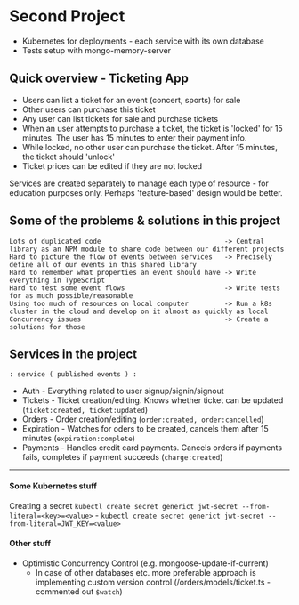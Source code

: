 # Second Project

- Kubernetes for deployments - each service with its own database
- Tests setup with mongo-memory-server

## Quick overview - Ticketing App

- Users can list a ticket for an event (concert, sports) for sale
- Other users can purchase this ticket
- Any user can list tickets for sale and purchase tickets
- When an user attempts to purchase a ticket, the ticket is 'locked' for 15 minutes. The user has 15 minutes to enter their payment info.
- While locked, no other user can purchase the ticket. After 15 minutes, the ticket should 'unlock'
- Ticket prices can be edited if they are not locked

Services are created separately to manage each type of resource - for education purposes only. Perhaps 'feature-based' design would be better.

## Some of the problems & solutions in this project

```
Lots of duplicated code                               -> Central library as an NPM module to share code between our different projects
Hard to picture the flow of events between services   -> Precisely define all of our events in this shared library
Hard to remember what properties an event should have -> Write everything in TypeScript
Hard to test some event flows                         -> Write tests for as much possible/reasonable
Using too much of resources on local computer         -> Run a k8s cluster in the cloud and develop on it almost as quickly as local
Concurrency issues                                    -> Create a solutions for those
```

## Services in the project

`: service ( published events ) :`

- Auth - Everything related to user signup/signin/signout
- Tickets - Ticket creation/editing. Knows whether ticket can be updated (`ticket:created, ticket:updated`)
- Orders - Order creation/editing (`order:created, order:cancelled`)
- Expiration - Watches for oders to be created, cancels them after 15 minutes (`expiration:complete`)
- Payments - Handles credit card payments. Cancels orders if payments fails, completes if payment succeeds (`charge:created`)

<hr>

#### Some Kubernetes stuff

Creating a secret `kubectl create secret generict jwt-secret --from-literal=<key>=<value>` - `kubectl create secret generict jwt-secret --from-literal=JWT_KEY=<value>`

#### Other stuff

- Optimistic Concurrency Control (e.g. mongoose-update-if-current)
  - In case of other databases etc. more preferable approach is implementing custom version control (/orders/models/ticket.ts - commented out `$watch`)
